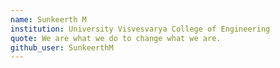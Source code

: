```yaml
---
name: Sunkeerth M
institution: University Visvesvarya College of Engineering
quote: We are what we do to change what we are.
github_user: SunkeerthM
---
```

